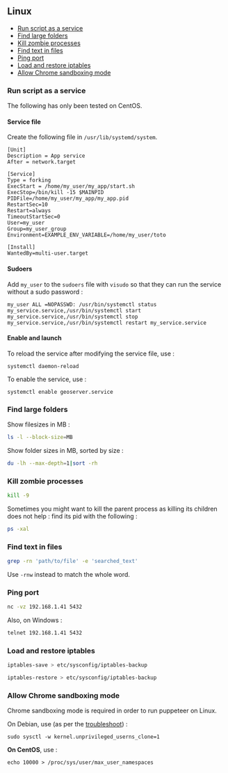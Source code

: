 ## Linux

* [Run script as a service](#run-script-as-a-service)
* [Find large folders](#find-large-folders)
* [Kill zombie processes](#kill-zombie-processes)
* [Find text in files](#find-text-in-files)
* [Ping port](#ping-port)
* [Load and restore iptables](#load-and-restore-iptables)
* [Allow Chrome sandboxing mode](#allow-chrome-sandboxing-mode)

### Run script as a service
The following has only been tested on CentOS.

#### Service file

Create the following file in `/usr/lib/systemd/system`.

```
[Unit]
Description = App service
After = network.target

[Service]
Type = forking
ExecStart = /home/my_user/my_app/start.sh
ExecStop=/bin/kill -15 $MAINPID
PIDFile=/home/my_user/my_app/my_app.pid
RestartSec=10
Restart=always
TimeoutStartSec=0
User=my_user
Group=my_user_group
Environment=EXAMPLE_ENV_VARIABLE=/home/my_user/toto

[Install]
WantedBy=multi-user.target
```

#### Sudoers

Add `my_user` to the `sudoers` file with `visudo` so that they can run the service without a sudo password :

```
my_user ALL =NOPASSWD: /usr/bin/systemctl status my_service.service,/usr/bin/systemctl start my_service.service,/usr/bin/systemctl stop my_service.service,/usr/bin/systemctl restart my_service.service
```

#### Enable and launch

To reload the service after modifying the service file, use :
```
systemctl daemon-reload
```

To enable the service, use :
```
systemctl enable geoserver.service
```

### Find large folders

Show filesizes in MB :
```bash
ls -l --block-size=MB
```

Show folder sizes in MB, sorted by size :
```bash
du -lh --max-depth=1|sort -rh
```

### Kill zombie processes

```bash
kill -9
```

Sometimes you might want to kill the parent process as killing its children does not help : find its pid with the following : 
```bash
ps -xal
```

### Find text in files

```bash
grep -rn 'path/to/file' -e 'searched_text'
```

Use `-rnw` instead to match the whole word.

### Ping port

```bash
nc -vz 192.168.1.41 5432
```

Also, on Windows : 
```bash
telnet 192.168.1.41 5432
```

### Load and restore iptables

```bash
iptables-save > etc/sysconfig/iptables-backup
```

```bash
iptables-restore > etc/sysconfig/iptables-backup
```

### Allow Chrome sandboxing mode

Chrome sandboxing mode is required in order to run puppeteer on Linux.

On Debian, use (as per the [troubleshoot](https://github.com/puppeteer/puppeteer/blob/master/docs/troubleshooting.md#recommended-enable-user-namespace-cloning)) :

```
sudo sysctl -w kernel.unprivileged_userns_clone=1
```

**On CentOS**, use :
```
echo 10000 > /proc/sys/user/max_user_namespaces
```
